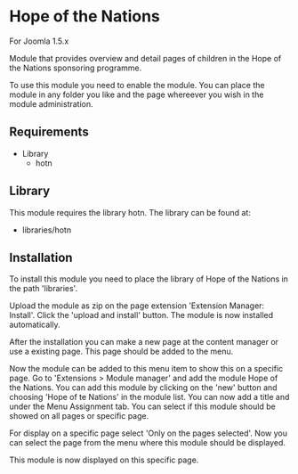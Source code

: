 # Hope of the Nations
For Joomla 1.5.x

Module that provides overview and detail pages of children in the Hope of the Nations sponsoring programme.

To use this module you need to enable the module. You can place the module in any folder you like and the page whereever you wish in the module administration.

## Requirements
* Library
	* hotn

## Library
This module requires the library hotn. The library can be found at:

* libraries/hotn

## Installation
To install this module you need to place the library of Hope of the Nations in the path 'libraries'.

Upload the module as zip on the page extension 'Extension Manager: Install'. Click the 'upload and install' button. The module is now installed automatically.

After the installation you can make a new page at the content manager or use a existing page. This page should be added to the menu.

Now the module can be added to this menu item to show this on a specific page. Go to 'Extensions > Module manager' and add the module Hope of the Nations. You can add this module by clicking on the 'new' button and choosing 'Hope of te Nations' in the module list. You can now add a title and under the Menu Assignment tab. You can select if this module should be showed on all pages or specific page.

For display on a specific page select 'Only on the pages selected'. Now you can select the page from the menu where this module should be displayed.

This module is now displayed on this specific page.